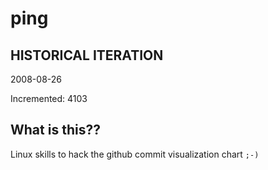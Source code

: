 # ping

## HISTORICAL ITERATION
2008-08-26

Incremented: 4103

## What is this?? 
Linux skills to hack the github commit visualization chart `;-)`
